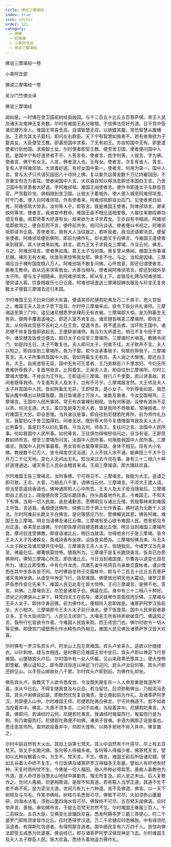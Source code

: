 ```yaml
---
title: 佛说三摩竭经
index: true
icon: editor
order: 121
category:
  - 佛藏
  - 乾隆藏
  - 小乘阿含部
  - 佛说三摩竭经
---
```


佛说三摩竭经一卷  

小乘阿含部  

佛说三摩竭经一卷  

吴沙门竺律炎译  

佛说三摩竭经  

闻如是。一时佛在舍卫国祇树给孤独园。与千二百五十比丘五百菩萨俱。帝王人民及诸天龙鬼神无复央数。尔时有难国王名分陂檀。不信佛法但好外道。日于宫中饭诸尼揵万余人。难国王常喜贡高。自谓智慧无双。以铁鍱其腹。常恐智慧从腹横出。王欲为其太子娶妇。即问左右群臣。天下宁有智慧如我者不。若有者我欲为子娶其女。大臣便受王教。即遍至国中求索。了无有如王。亦自知国中无有。即更遣使者行到他国。求索智士女。尔时使者即受王教。便至舍卫国。使者便问国中人民。是国中宁有好道贤者不乎。人答言有。使者言。姓字何等。人报言。字为佛。使者言。佛宁有女无。人言。佛者道人也。无有女。使者言。次复有谁人。答言。复有人字阿难邠坻。大贤善好道。有好女国中第一。使者言。何用为第一。国中人言。曾与太子只共请买园田八十顷持上佛。复以象负运黄金数千万亿持雇园田。不贪重宝但念为善耳。使者闻国中人言。大欢喜自知以得消息即还本国白王言。乃舍卫国中有贤善者大好道。字阿难邠坻。难国王闻使者言。便作书即遣太子与群臣百官。严驾载珍宝。俱相随到舍卫国。止顿太子着城外。使人便入城至阿难邠坻舍。时守门者。便入白阿难邠坻。外有使者来。阿难邠坻即自出应门。见使者黑丑如鬼。阿难邠坻大惊言。汝何等人乎。即答言。我是难国王使者。阿难邠坻言。卿来欲何等求。使者言。我来宣传教命。难国王虽不相见遥相爱敬。人每往来歌叹卿功德无有量。闻君贤善大好道有女。故来欲为太子求君女。王亦自有书相闻。阿难邠坻即欲骂之。便自忍而不言。便呼前共坐。相问讯谈语。使者便以书视之。阿难邠坻即读书讫竟。答使者言。我有大人当往报之。若听我者。我当还语卿消息。便留坐使者。阿难邠坻便到佛所。即前为佛作礼。却长跪叉手白佛言。今难国王遣使者来到我家。其人状类黑如鬼。辞言。欲为王太子求我女三摩竭。今当云何。佛言。与之。阿难邠坻言。使者黑如鬼。其王太子当何类。我复曾从佛闻。难国王但事诸尼揵。裸形无有衣被。状类丑黑惊怖我女耶。佛言不也。与之。当知是因缘。三摩竭应当于裸形国度脱八万人。阿难邠坻不敢复问佛。心怀恨意。即还归谓使者言。卿奉王教命。故从远来求索我女。大善当相与。使者闻阿难邠坻言。即还到城外至太子所。便与太子相随来。到阿难邠坻舍。即从车上下。金银及礼娉与阿难邠坻。便共请人客。饮食相娱乐七日讫竟。阿难邠坻遣送三摩竭奴婢衣服及与珍宝无复央数太子便载三摩竭去还归本国。  

尔时难国王见子妇来归即大欢喜。便请其师尼揵若陀弗及万二千弟子。悉入宫饭之。难国王夫人及太子悉下饭具。尔时呼三摩竭来出。欲令下饭分共礼诸师。三摩竭适至第三门中。遥见诸尼揵悉罗坐裸形无有衣被。三摩竭即大惊。是为狗畜生无有异。便两手覆面遥唾之。即还入室不肯复出。诸尼揵皆嗔恚三摩竭所。即告王言。从何得此荧惑不吉利之人在王宫。促遣令去。若不遣去者。当坏败王国中。诸尼揵不肯复饭食即欲起去。王便辞谢诸师。我当为大师遣去。明日不复令现于宫中。诸尼揵及饭食讫便去。即日太子自往至三摩竭所。三摩竭时大嗔恚。教婢令闭门。如是四五日。太子不敢复往。夫人即问太子。何故不往。太子默声不言。夫人以知之。即自往到三摩竭所。我为子娶。若今当承事我子。何故折辱我子。三摩竭答言。夫人子所事师及国中人民。皆如狗畜生无有异。夫人闻之大惭愧。即还白王言。大王。自用道智无双。国中无有可王意者。王乃劳群臣八千里求妇。今妇无所畏难折辱我子。复面骂我言。比狗畜生。王闻夫人言。即自往到三摩竭所。尔时三摩竭大憍慢。不肯出为王作礼。王即遥问三摩竭。我行八千里娶。若以贤善故。若间者既辱我师。今复面骂夫人及太子。岂有不可乎。三摩竭报言然。大王师及夫人太子并其国中人民。皆如狗畜生无异。王即惊言。是小女子。今折辱我如是。我恐智从腹中横出以铁鍱我腹。我日饭诸道士万余人。谁能及我者。今汝交面相骂。三摩竭言。王国中人民所事师。常无有衣裳裸形相视。当有何等道。设使有道尚不足以贵。何况无道。大王。虽日饭是辈万余人者。皆是我所不恭敬辈。常唾贱者。尔时难国王大穷。即自思惟。当共谁议是事。即自往到尼揵若陀弗所。前为师作礼白言。我娶妇以于舍卫国得妇。间者无状。既折辱大师今复憍慢面骂我及夫人太子。比狗畜生。虽是妇不以妇礼事我。今当云何。师告王。复往问之言。汝国中人民所事。何如我国中人民所事。如何等言。王往慎勿得嗔怒徐问之。自当有语。王即受教如师所言。便至三摩竭所问言。汝国中人民所事。何用胜我国中人民所事。三摩竭言。我国中人民所事最尊。男女皆有衣裳尊卑异路。身体不相见。现有大小名佛。教授数千亿万人。皆令得度世泥洹道。入火不烧入水不溺。能典揽三千大千日月万二千亿天地。变化入无间出无孔。知当来过去今现在事。身有三十二相八十种好道德通达。诸天帝王人民杂会稽首来谒。王闻三摩竭语。即大踊跃欢喜。  

尔时难国王告三摩竭言。汝所事佛。宁可得见不。三摩竭言。我能为大王。遥请之即可致。王言。大善。乃相去八千里。请佛当云何。三摩竭言。不须大王遣人请。但当至意遥烧香请也。佛神通照知人心中所念。王夫人及太子皆当随我后。三摩竭即自上高台上。政服便向舍卫国长跪烧香。持头面着地作礼言。今难国王。不知天下有佛。当用一切人民故。哀悲诸勤苦。愿佛明旦与诸比丘僧。劳屈尊神来到难国王所饭。言适竟。香烟便达佛所。绕佛三匝于佛上化作香盖。佛时适为无数千人说法。尔时阿难前长跪叉手白佛言。是何等感应乃尔。愿佛解说其意。佛告阿难。难国王及三摩竭。明旦当请佛及诸比丘僧。三摩竭有至心欲令难国人民。悉舍邪见令向正道。香来至此请佛。尔时即告摩诃目揵连敕诸比丘僧。明旦当到难国三摩竭所食。摩诃目连受佛教。即宣语诸比丘。明日当就请。勿得他余行于是三摩竭。皆令王夫人太子及诸婇女。斋戒烧香布坐席。设饭食具悉办。三摩竭知佛当来。与王夫人太子婇女及诸尼揵共住中庭。三摩竭告王夫人太子。皆随我后。今诸罗汉当先来至。佛最在后。卿曹慎莫惊怖。随我所为。三摩竭于是复长跪烧香言。饭具已办愿佛用时。佛知三摩竭心所念。即告诸比丘。今日当到难国食。尔曹各以道变化自在所为。诸比丘即受教。中有化作龙虎。凤凰孔雀牛鸠鸽百鸟枭兽交露帐者。诸众僧悉在其中坐各各皆不同。尔时佛自坐师子交露帐中。即与千二百五十比丘五百菩萨诸天鬼神龙俱。从虚空中神足飞行。适至难国。佛便放光明天地大震动。诸罗汉菩萨各悉作变化先来下。难国人民见此变化皆大惊怖。王问三摩竭言。是佛不也。答言。非佛。三摩竭告王。勿恐是诸弟子也。佛最在后。身中有三十二相八十种好。须臾之间佛俱从上来下。释梵四天王在前导。诸天鼓琴作其倡伎而乐佛。三摩竭与王夫人太子。即持华香迎佛。前为佛作礼。便相将入宫即就座。诸菩萨阿罗汉皆前坐。大小相次。三摩竭即令王夫人太子前行澡水。便下饭食具。国中人民来观者甚众多。王令大臣闭宫门。人民见王闭宫门。大嗔恚王所各持斧欲破宫门。佛遥知之言。我所行化皆欲令作善。今难国人民皆来观。而王闭宫门也。佛尔时欲令一切人等见佛。即使宫门墙壁悉化作水精色内外相见。难国人民见佛及诸菩萨罗汉皆大欢喜。  

尔时佛有一罗汉名宾头卢。时坐山上忽忘至难国。宾头卢坐来久。适欲以针缝缕衣。以针刺地。缕与衣相连。是时佛已应难国王宫中坐已。宾头卢即以神足飞行至难国。山便随宾头卢后。尔时国中有一女人怀躯。见山来政黑恐堕其上。便大惶怖即堕躯。佛以遥知之。即令摩诃目连以神足飞行迎问。宾头卢汝后何等。宾头卢即还顾见山。以手揽山掷故处八千里。尔时宾头卢即到前。为佛作礼却坐。  

佛告宾头卢。我教天下人欲令悉度世。今汝既失期复杀一人人命至重是我道所不喜。汝从今已后。不得复随我食及与众会。若当留住。后须弥勒佛出。乃般泥洹去耳。宾头卢闻佛说如是。即默然忧愁复自悔责。食讫便起前为作礼。及诸菩萨阿罗汉。共辞便入山中。尔时难国王师。尼揵若陀弗白佛言。宁可共捔道不。若不如者当投着井中。佛言。大善不须多言。三问不如者。当投着井中。尼揵若陀弗言。大善。佛即问。若诵经时云何。尼揵若陀弗言。我诵经时匍匐而行。匍匐而行是为狗。狗乃匍匐而行。尼揵若陀弗便不如佛。诸弟子皆嗔。余语为赐那正说是事也。悉还恚其师所。取师欲投着井中。师即大惶怖。以两手拒地不肯入井中。佛言置之。  

尔时中庭自然有大火出。其焰上诣第七梵天。其火中自然有千叶莲华。华上有五百梵天。皆叉手长跪问佛。饭何等人得福多者。饭何等人得福少者。佛答梵天言。譬如以五种谷散着火中。为生不。梵天言。不生。佛言。难国王前后所饭诸尼揵。譬如五谷着火中终不复生。今日饭佛及诸菩萨罗汉得福多无有量。譬如人有好地有好种。天复时雨何忧不生。今佛是一切人福田。随人所种必得其愿。愚痴人喜教他为外道。是人命尽皆当堕太山地狱中甚勤苦。悔无所复及。前人坐之未出。后人复教作之。世间人愚痴。但更相欺调。是故不知真道。若有黠人当学正道。其道不生不老不病不死。是为泥洹大道。世间凡有九十六种道。皆不及佛道。佛言。以一天下树枝及与鸟毛。作笔书佛经。树枝鸟毛悉皆可尽。佛智不可尽。大如须弥山墨磨研。四海水沾笔。须弥山墨四海水皆可尽。佛智终不可尽。五百梵天闻佛语。应时举声言。善哉。审如佛所言。于是五百梵天忽然不见。尔时难国王眷属三百人。千二百婇女。五百大臣。见佛变化皆踊跃欢喜。悉发阿耨多罗三藐三菩提心。时二千婆罗门即除须发皆作比丘。应时悉得罗汉道。万二千尼揵应时悉解脱。中有得须陀洹道者。有得斯陀含道者。有得阿那含道者。国中细民复有六万四千人。皆信向佛法即受五戒悉为优婆塞。佛说经已。即与诸菩萨阿罗汉俱现神足飞去。尔时难国王及夫人太子群臣人民。皆大欢喜。悉持头着地遥为佛作礼。  
